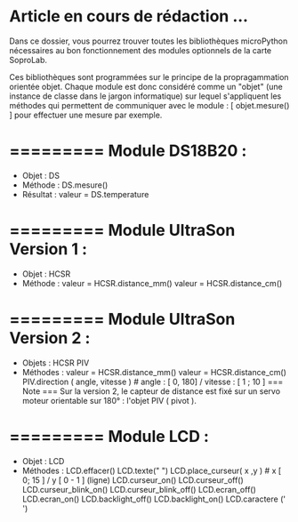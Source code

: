 # Article en cours de rédaction ...

Dans ce dossier, vous pourrez trouver toutes les bibliothèques microPython nécessaires au bon fonctionnement des modules optionnels de la carte SoproLab.

Ces bibliothèques sont programmées sur le principe de la propragammation orientée objet.
Chaque module est donc considéré comme un "objet" (une instance de classe dans le jargon informatique) sur lequel s'appliquent
 les méthodes qui permettent de communiquer avec le module : [ objet.mesure() ] pour effectuer une mesure par exemple.
 
# ========= Module DS18B20 :
  - Objet : 
      DS
  - Méthode : 
      DS.mesure()
  - Résultat : 
      valeur = DS.temperature

# ========= Module UltraSon Version 1 :
  - Objet : 
      HCSR
  - Méthode :
      valeur = HCSR.distance_mm()
      valeur = HCSR.distance_cm()

# ========= Module UltraSon Version 2 :
  - Objets : 
    HCSR
    PIV
  - Méthodes :
    valeur = HCSR.distance_mm()
    valeur = HCSR.distance_cm()
    PIV.direction ( angle, vitesse ) # angle : [ 0, 180] / vitesse : [ 1 ; 10 ]
=== Note ===
Sur la version 2, le capteur de distance est fixé sur un servo moteur orientable sur 180° : l'objet PIV ( pivot ). 

# ========= Module LCD :
  - Objet : LCD
  - Méthodes : 
    LCD.effacer()
    LCD.texte(" ")
    LCD.place_curseur( x ,y ) # x [ 0; 15 ]  /  y [ 0 - 1 ] (ligne)
    LCD.curseur_on()
    LCD.curseur_off()
    LCD.curseur_blink_on()
    LCD.curseur_blink_off()
    LCD.ecran_off()
    LCD.ecran_on()
    LCD.backlight_off()
    LCD.backlight_on()
    LCD.caractere (' ')
 
 
